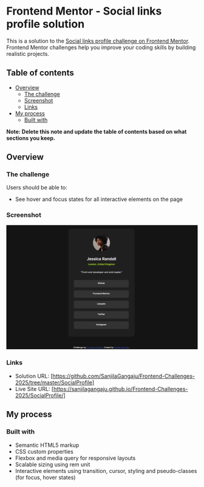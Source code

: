 # Frontend Mentor - Social links profile solution

This is a solution to the [Social links profile challenge on Frontend Mentor](https://www.frontendmentor.io/challenges/social-links-profile-UG32l9m6dQ). Frontend Mentor challenges help you improve your coding skills by building realistic projects. 

## Table of contents

- [Overview](#overview)
  - [The challenge](#the-challenge)
  - [Screenshot](#screenshot)
  - [Links](#links)
- [My process](#my-process)
  - [Built with](#built-with)
  

**Note: Delete this note and update the table of contents based on what sections you keep.**

## Overview

### The challenge

Users should be able to:

- See hover and focus states for all interactive elements on the page

### Screenshot

![](./social-links-profile-main/assets/images/screenshot.png)


### Links

- Solution URL: [https://github.com/SanjilaGangaju/Frontend-Challenges-2025/tree/master/SocialProfile]
- Live Site URL: [https://sanjilagangaju.github.io/Frontend-Challenges-2025/SocialProfile/]

## My process

### Built with

- Semantic HTML5 markup
- CSS custom properties
- Flexbox and media query for responsive layouts
- Scalable sizing using rem unit
- Interactive elements using transition, cursor, styling and pseudo-classes (for focus, hover states)

